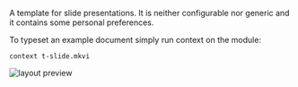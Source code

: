 A template for slide presentations. It is neither configurable nor generic and
it contains some personal preferences.

To typeset an example document simply run context on the module:

    context t-slide.mkvi

![layout preview](http://i.imgur.com/5C1CmJk.png)
